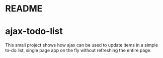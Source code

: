 # README
# ajax-todo-list

This small project shows how ajax can be used to update items in a simple to-do list, single page app on the fly without refreshing the entire page.
